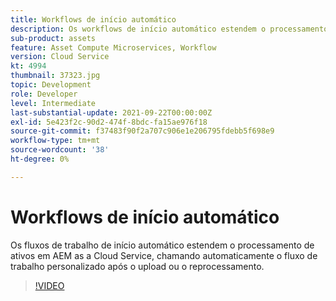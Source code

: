 ```yaml
---
title: Workflows de início automático
description: Os workflows de início automático estendem o processamento de ativos chamando automaticamente o fluxo de trabalho personalizado após o upload ou o reprocessamento.
sub-product: assets
feature: Asset Compute Microservices, Workflow
version: Cloud Service
kt: 4994
thumbnail: 37323.jpg
topic: Development
role: Developer
level: Intermediate
last-substantial-update: 2021-09-22T00:00:00Z
exl-id: 5e423f2c-90d2-474f-8bdc-fa15ae976f18
source-git-commit: f37483f90f2a707c906e1e206795fdebb5f698e9
workflow-type: tm+mt
source-wordcount: '38'
ht-degree: 0%

---
```


# Workflows de início automático

Os fluxos de trabalho de início automático estendem o processamento de ativos em AEM as a Cloud Service, chamando automaticamente o fluxo de trabalho personalizado após o upload ou o reprocessamento.

>[!VIDEO](https://video.tv.adobe.com/v/37323/?quality=12&learn=on&hidetitle=true)
